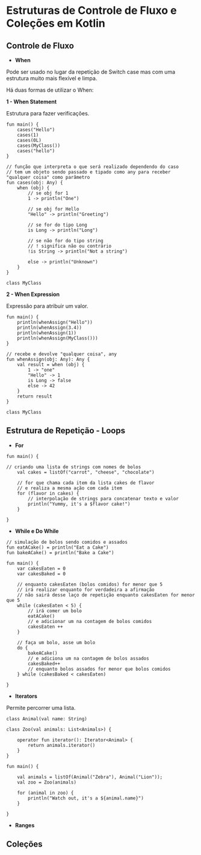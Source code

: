 # Estruturas de Controle de Fluxo e Coleções em Kotlin

## Controle de Fluxo

- **When**

Pode ser usado no lugar da repetição de Switch case mas com uma estrutura muito mais flexível e limpa.

Há duas formas de utilizar o When:

**1 - When Statement**

Estrutura para fazer verificações.

```
fun main() {
    cases("Hello")
    cases(1)
    cases(0L)
    cases(MyClass())
    cases("hello")
}

// função que interpreta o que será realizado dependendo do caso
// tem um objeto sendo passado e tipado como any para receber "qualquer coisa" como parâmetro
fun cases(obj: Any) {                                
    when (obj) { 
        // se obj for 1                                    
        1 -> println("One")                          

        // se obj for Hello
        "Hello" -> println("Greeting")     

        // se for do tipo Long          
        is Long -> println("Long")                   

        // se não for do tipo string
        // ! significa não ou contrário
        !is String -> println("Not a string")        

        else -> println("Unknown")                   
    }   
}

class MyClass
```

**2 - When Expression**

Expressão para atribuir um valor.

```
fun main() {
    println(whenAssign("Hello"))
    println(whenAssign(3.4))
    println(whenAssign(1))
    println(whenAssign(MyClass()))
}

// recebe e devolve "qualquer coisa", any
fun whenAssign(obj: Any): Any {
    val result = when (obj) {                   
        1 -> "one"                              
        "Hello" -> 1                            
        is Long -> false                        
        else -> 42                              
    }
    return result
}

class MyClass
```

## Estrutura de Repetição - Loops

- **For**

```
fun main() {

// criando uma lista de strings com nomes de bolos
    val cakes = listOf("carrot", "cheese", "chocolate")
    
    // for que chama cada item da lista cakes de flavor
    // e realiza a mesma ação com cada item
    for (flavor in cakes) {  
        // interpolação de strings para concatenar texto e valor                            
        println("Yummy, it's a $flavor cake!")
    }

}
```

- **While e Do While**

```
// simulação de bolos sendo comidos e assados
fun eatACake() = println("Eat a Cake")
fun bakeACake() = println("Bake a Cake")

fun main() {
    var cakesEaten = 0
    var cakesBaked = 0
    
    // enquanto cakesEaten (bolos comidos) for menor que 5
    // irá realizar enquanto for verdadeira a afirmação
    // não sairá desse laço de repetição enquanto cakesEaten for menor que 5
    while (cakesEaten < 5) {                    
        // irá comer um bolo
        eatACake()
        // e adicionar um na contagem de bolos comidos
        cakesEaten ++
    }
    
    // faça um bolo, asse um bolo 
    do {                                        
        bakeACake()
        // e adiciona um na contagem de bolos assados
        cakesBaked++
        // enquanto bolos assados for menor que bolos comidos
    } while (cakesBaked < cakesEaten)

}
```

- **Iterators**

Permite percorrer uma lista.

```
class Animal(val name: String)

class Zoo(val animals: List<Animals>) {

    operator fun iterator(): Iterator<Animal> {             
        return animals.iterator()                           
    }
}

fun main() {

    val animals = listOf(Animal("Zebra"), Animal("Lion"));
    val zoo = Zoo(animals)

    for (animal in zoo) {                                   
        println("Watch out, it's a ${animal.name}")
    }

}
```

- **Ranges**
## Coleções